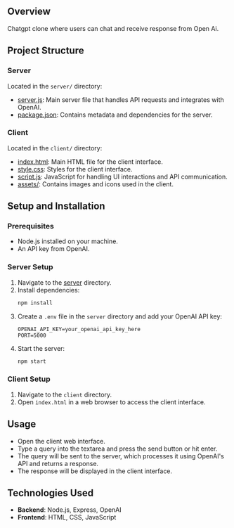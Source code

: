 ## Overview
Chatgpt clone where users can chat and receive response from Open Ai.

## Project Structure

### Server
Located in the `server/` directory:
- [server.js](/Massive-Code-AI/server/server.js#1%2C1-1%2C1): Main server file that handles API requests and integrates with OpenAI.
- [package.json](/Massive-Code-AI/server/package.json#1%2C1-1%2C1): Contains metadata and dependencies for the server.

### Client
Located in the `client/` directory:
- [index.html](/Massive-Code-AI/client/index.html#1%2C1-1%2C1): Main HTML file for the client interface.
- [style.css](/Massive-Code-AI/client/style.css#1%2C1-1%2C1): Styles for the client interface.
- [script.js](/Massive-Code-AI/client/script.js#1%2C1-1%2C1): JavaScript for handling UI interactions and API communication.
- [assets/](/Massive-Code-AI/client/index.html#20%2C41-20%2C41): Contains images and icons used in the client.

## Setup and Installation

### Prerequisites
- Node.js installed on your machine.
- An API key from OpenAI.

### Server Setup
1. Navigate to the [server](/Massive-Code-AI/server) directory.
2. Install dependencies:
   ```bash
   npm install
   ```
3. Create a `.env` file in the `server` directory and add your OpenAI API key:
   ```plaintext
   OPENAI_API_KEY=your_openai_api_key_here
   PORT=5000
   ```
4. Start the server:
   ```bash
   npm start
   ```

### Client Setup
1. Navigate to the `client` directory.
3. Open `index.html` in a web browser to access the client interface.

## Usage
- Open the client web interface.
- Type a query into the textarea and press the send button or hit enter.
- The query will be sent to the server, which processes it using OpenAI's API and returns a response.
- The response will be displayed in the client interface.

## Technologies Used
- **Backend**: Node.js, Express, OpenAI
- **Frontend**: HTML, CSS, JavaScript


